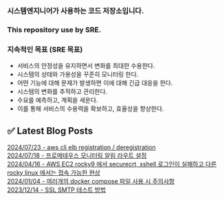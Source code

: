
### 시스템엔지니어가 사용하는 코드 저장소입니다.
### This repository use by SRE.

### 지속적인 목표 (SRE 목표)
* 서비스의 안정성을 유지하면서 변화를 최대한 수용한다.
* 시스템의 상태와 가용성을 꾸준히 모니터링 한다.
* 어떤 기능에 대해 문제가 발생하면 이에 대해 긴급 대응을 한다.
* 시스템의 변화를 추적하고 관리한다.
* 수요를 예측하고, 계획을 세운다.
* 이를 통해 서비스의 수용력을 확보하고, 효율성을 향상한다.

## ✅ Latest Blog Posts
[2024/07/23 - aws cli elb registration / deregistration](https://vitta.tistory.com/89) <br/>
[2024/07/18 - 프로메테우스 모니터링 알림 라우트 설정](https://vitta.tistory.com/88) <br/>
[2024/04/16 - AWS EC2 rocky9 에서 securecrt, xshell 로그인이 실패하고 다른 rocky linux 에서는 접속 가능한 현상](https://vitta.tistory.com/85) <br/>
[2024/01/04 - 여러개의 docker compose 파일 사용 시 주의사항](https://vitta.tistory.com/84) <br/>
[2023/12/14 - SSL SMTP 테스트 방법](https://vitta.tistory.com/83) <br/>
